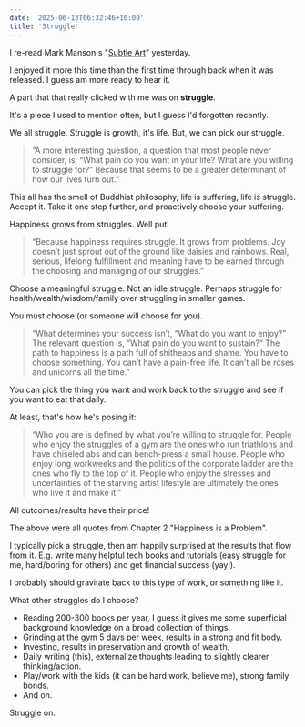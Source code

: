 ```yaml
---
date: '2025-06-13T06:32:46+10:00'
title: 'Struggle'
---
```


I re-read Mark Manson's "[Subtle Art](https://www.goodreads.com/book/show/28257707-the-subtle-art-of-not-giving-a-f-ck)" yesterday.

I enjoyed it more this time than the first time through back when it was released. I guess am more ready to hear it.

A part that that really clicked with me was on **struggle**.

It's a piece I used to mention often, but I guess I'd forgotten recently.

We all struggle. Struggle is growth, it's life. But, we can pick our struggle.

> “A more interesting question, a question that most people never consider, is, “What pain do you want in your life? What are you willing to struggle for?” Because that seems to be a greater determinant of how our lives turn out.”

This all has the smell of Buddhist philosophy, life is suffering, life is struggle. Accept it. Take it one step further, and proactively choose your suffering.

Happiness grows from struggles. Well put!

> “Because happiness requires struggle. It grows from problems. Joy doesn’t just sprout out of the ground like daisies and rainbows. Real, serious, lifelong fulfillment and meaning have to be earned through the choosing and managing of our struggles.”

Choose a meaningful struggle. Not an idle struggle. Perhaps struggle for health/wealth/wisdom/family over struggling in smaller games.

You must choose (or someone will choose for you).

> “What determines your success isn’t, “What do you want to enjoy?” The relevant question is, “What pain do you want to sustain?” The path to happiness is a path full of shitheaps and shame. You have to choose something. You can’t have a pain-free life. It can’t all be roses and unicorns all the time.”

You can pick the thing you want and work back to the struggle and see if you want to eat that daily.

At least, that's how he's posing it:

> “Who you are is defined by what you’re willing to struggle for. People who enjoy the struggles of a gym are the ones who run triathlons and have chiseled abs and can bench-press a small house. People who enjoy long workweeks and the politics of the corporate ladder are the ones who fly to the top of it. People who enjoy the stresses and uncertainties of the starving artist lifestyle are ultimately the ones who live it and make it.”

All outcomes/results have their price!

The above were all quotes from Chapter 2 "Happiness is a Problem".

I typically pick a struggle, then am happily surprised at the results that flow from it. E.g. write many helpful tech books and tutorials (easy struggle for me, hard/boring for others) and get financial success (yay!).

I probably should gravitate back to this type of work, or something like it.

What other struggles do I choose?

- Reading 200-300 books per year, I guess it gives me some superficial background knowledge on a broad collection of things.
- Grinding at the gym 5 days per week, results in a strong and fit body.
- Investing, results in preservation and growth of wealth.
- Daily writing (this), externalize thoughts leading to slightly clearer thinking/action.
- Play/work with the kids (it can be hard work, believe me), strong family bonds.
- And on.

Struggle on.